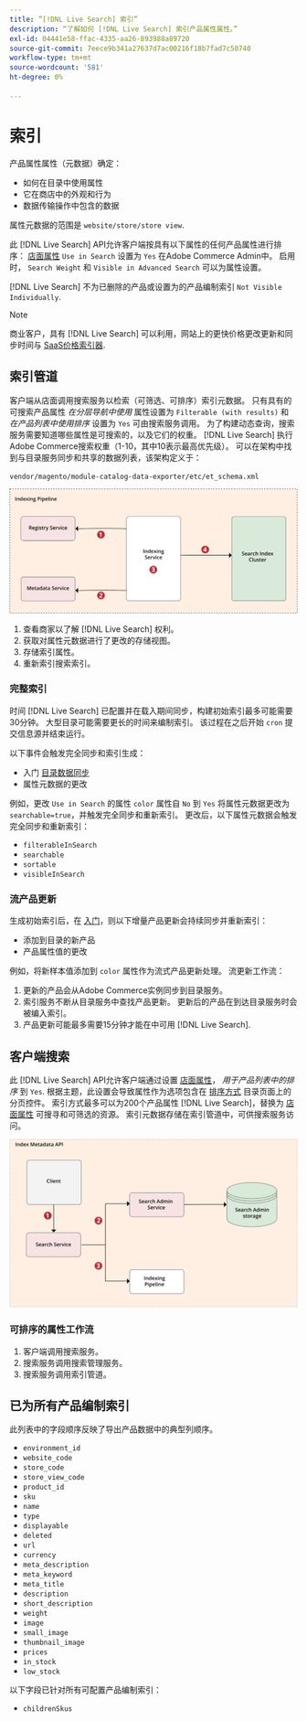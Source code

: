 ```yaml
---
title: ”[!DNL Live Search] 索引”
description: “了解如何 [!DNL Live Search] 索引产品属性属性。”
exl-id: 04441e58-ffac-4335-aa26-893988a89720
source-git-commit: 7eece9b341a27637d7ac00216f18b7fad7c50740
workflow-type: tm+mt
source-wordcount: '581'
ht-degree: 0%

---
```


# 索引

产品属性属性（元数据）确定：

* 如何在目录中使用属性
* 它在商店中的外观和行为
* 数据传输操作中包含的数据

属性元数据的范围是 `website/store/store view`.

此 [!DNL Live Search] API允许客户端按具有以下属性的任何产品属性进行排序： [店面属性](https://experienceleague.adobe.com/docs/commerce-admin/catalog/product-attributes/product-attributes.html) `Use in Search` 设置为 `Yes` 在Adobe Commerce Admin中。 启用时， `Search Weight` 和 `Visible in Advanced Search` 可以为属性设置。

[!DNL Live Search] 不为已删除的产品或设置为的产品编制索引 `Not Visible Individually`.

>[!NOTE]
>
> 商业客户，具有 [!DNL Live Search] 可以利用，网站上的更快价格更改更新和同步时间与 [SaaS价格索引器](../price-index/index.md).

## 索引管道

客户端从店面调用搜索服务以检索（可筛选、可排序）索引元数据。 只有具有的可搜索产品属性 *在分层导航中使用* 属性设置为 `Filterable (with results)` 和 *在产品列表中使用排序* 设置为 `Yes` 可由搜索服务调用。
为了构建动态查询，搜索服务需要知道哪些属性是可搜索的，以及它们的权重。 [!DNL Live Search] 执行Adobe Commerce搜索权重（1-10，其中10表示最高优先级）。 可以在架构中找到与目录服务同步和共享的数据列表，该架构定义于：

`vendor/magento/module-catalog-data-exporter/etc/et_schema.xml`

![[!DNL Live Search] 索引客户端搜索图](assets/indexing-pipeline.svg)

1. 查看商家以了解 [!DNL Live Search] 权利。
1. 获取对属性元数据进行了更改的存储视图。
1. 存储索引属性。
1. 重新索引搜索索引。

### 完整索引

时间 [!DNL Live Search] 已配置并在载入期间同步，构建初始索引最多可能需要30分钟。 大型目录可能需要更长的时间来编制索引。 该过程在之后开始 `cron` 提交信息源并结束运行。

以下事件会触发完全同步和索引生成：

* 入门 [目录数据同步](install.md#synchronize-catalog-data)
* 属性元数据的更改

例如，更改 `Use in Search` 的属性 `color` 属性自 `No` 到 `Yes` 将属性元数据更改为 `searchable=true`，并触发完全同步和重新索引。 更改后，以下属性元数据会触发完全同步和重新索引：

* `filterableInSearch`
* `searchable`
* `sortable`
* `visibleInSearch`

### 流产品更新

生成初始索引后，在 [入门](install.md#synchronize-catalog-data)，则以下增量产品更新会持续同步并重新索引：

* 添加到目录的新产品
* 产品属性值的更改

例如，将新样本值添加到 `color` 属性作为流式产品更新处理。
流更新工作流：

1. 更新的产品会从Adobe Commerce实例同步到目录服务。
1. 索引服务不断从目录服务中查找产品更新。 更新后的产品在到达目录服务时会被编入索引。
1. 产品更新可能最多需要15分钟才能在中可用 [!DNL Live Search].

## 客户端搜索

此 [!DNL Live Search] API允许客户端通过设置 [店面属性](https://experienceleague.adobe.com/docs/commerce-admin/catalog/product-attributes/product-attributes.html)， *用于产品列表中的排序* 到 `Yes`. 根据主题，此设置会导致属性作为选项包含在 [排序方式](https://experienceleague.adobe.com/docs/commerce-admin/catalog/catalog/navigation/navigation.html) 目录页面上的分页控件。 索引方式最多可以为200个产品属性 [!DNL Live Search]，替换为 [店面属性](https://experienceleague.adobe.com/docs/commerce-admin/catalog/product-attributes/product-attributes.html) 可搜寻和可筛选的资源。
索引元数据存储在索引管道中，可供搜索服务访问。

![[!DNL Live Search] 索引元数据API图](assets/index-metadata-api.svg)

### 可排序的属性工作流

1. 客户端调用搜索服务。
1. 搜索服务调用搜索管理服务。
1. 搜索服务调用索引管道。

## 已为所有产品编制索引

此列表中的字段顺序反映了导出产品数据中的典型列顺序。

* `environment_id`
* `website_code`
* `store_code`
* `store_view_code`
* `product_id`
* `sku`
* `name`
* `type`
* `displayable`
* `deleted`
* `url`
* `currency`
* `meta_description`
* `meta_keyword`
* `meta_title`
* `description`
* `short_description`
* `weight`
* `image`
* `small_image`
* `thumbnail_image`
* `prices`
* `in_stock`
* `low_stock`

以下字段已针对所有可配置产品编制索引：

* `childrenSkus`
